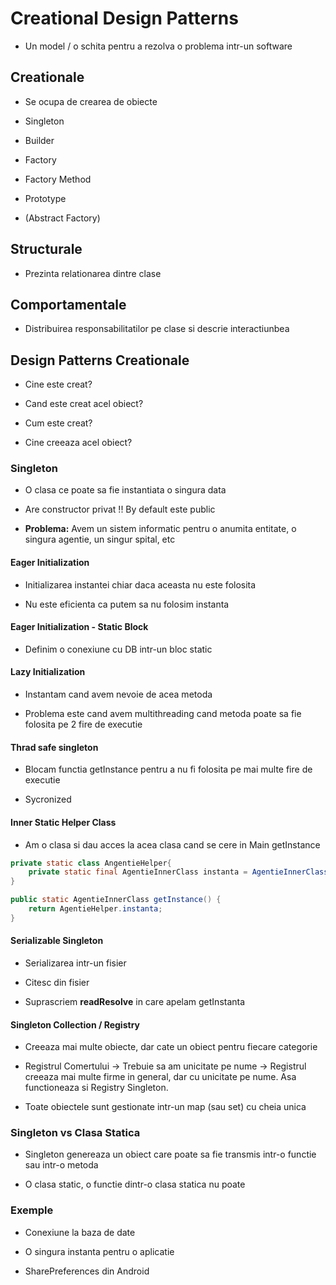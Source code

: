 # Creational Design Patterns

- Un model / o schita pentru a rezolva o problema intr-un software

## Creationale

- Se ocupa de crearea de obiecte

- Singleton

- Builder

- Factory

- Factory Method

- Prototype

- (Abstract Factory)

## Structurale

- Prezinta relationarea dintre clase

## Comportamentale

- Distribuirea responsabilitatilor pe clase si descrie interactiunbea

## Design Patterns Creationale

- Cine este creat?

- Cand este creat acel obiect?

- Cum este creat?

- Cine creeaza acel obiect?

### Singleton

- O clasa ce poate sa fie instantiata o singura data

- Are constructor privat !! By default este public

- **Problema:** Avem un sistem informatic pentru o anumita entitate, o singura agentie, un singur spital, etc

#### Eager Initialization

- Initializarea instantei chiar daca aceasta nu este folosita

- Nu este eficienta ca putem sa nu folosim instanta

#### Eager Initialization - Static Block

- Definim o conexiune cu DB intr-un bloc static

#### Lazy Initialization

- Instantam cand avem nevoie de acea metoda

- Problema este cand avem multithreading cand metoda poate sa fie folosita pe 2 fire de executie

#### Thrad safe singleton

- Blocam functia getInstance pentru a nu fi folosita pe mai multe fire de executie

- Sycronized

#### Inner Static Helper Class

- Am o clasa si dau acces la acea clasa cand se cere in Main getInstance

```java
private static class AngentieHelper{
    private static final AgentieInnerClass instanta = AgentieInnerClass();
}

public static AgentieInnerClass getInstance() {
    return AgentieHelper.instanta;
}
```

#### Serializable Singleton

- Serializarea intr-un fisier

- Citesc din fisier

- Suprascriem **readResolve** in care apelam getInstanta

#### Singleton Collection / Registry

- Creeaza mai multe obiecte, dar cate un obiect pentru fiecare categorie

- Registrul Comertului -> Trebuie sa am unicitate pe nume -> Registrul creeaza mai multe firme in general, dar cu unicitate pe nume. Asa functioneaza si Registry Singleton.

- Toate obiectele sunt gestionate intr-un map (sau set) cu cheia unica

### Singleton vs Clasa Statica

- Singleton genereaza un obiect care poate sa fie transmis intr-o functie sau intr-o metoda

- O clasa static, o functie dintr-o clasa statica nu poate

### Exemple

- Conexiune la baza de date

- O singura instanta pentru o aplicatie

- SharePreferences din Android
